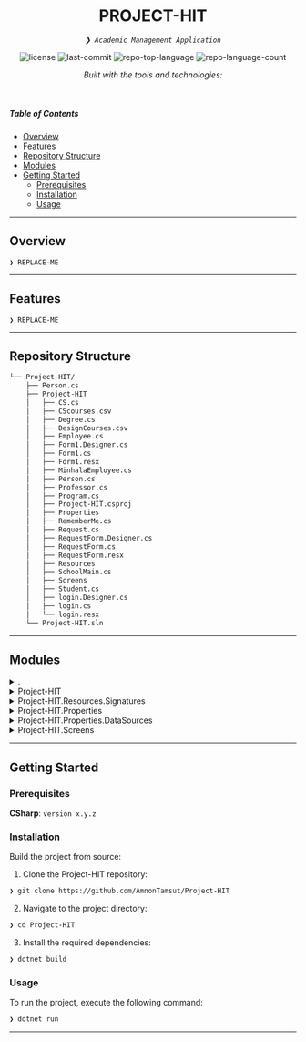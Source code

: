 <p align="center">
</p>
<p align="center">
    <h1 align="center">PROJECT-HIT</h1>
</p>
<p align="center">
    <em><code>❯ Academic Management Application</code></em>
</p>
<p align="center">
	<img src="https://img.shields.io/github/license/AmnonTamsut/Project-HIT?style=flat&logo=opensourceinitiative&logoColor=white&color=0080ff" alt="license">
	<img src="https://img.shields.io/github/last-commit/AmnonTamsut/Project-HIT?style=flat&logo=git&logoColor=white&color=0080ff" alt="last-commit">
	<img src="https://img.shields.io/github/languages/top/AmnonTamsut/Project-HIT?style=flat&color=0080ff" alt="repo-top-language">
	<img src="https://img.shields.io/github/languages/count/AmnonTamsut/Project-HIT?style=flat&color=0080ff" alt="repo-language-count">
</p>
<p align="center">
		<em>Built with the tools and technologies:</em>
</p>
<p align="center">
	</p>

<br>

#####  Table of Contents

- [ Overview](#-overview)
- [ Features](#-features)
- [ Repository Structure](#-repository-structure)
- [ Modules](#-modules)
- [ Getting Started](#-getting-started)
    - [ Prerequisites](#-prerequisites)
    - [ Installation](#-installation)
    - [ Usage](#-usage)

---

##  Overview

<code>❯ REPLACE-ME</code>

---

##  Features

<code>❯ REPLACE-ME</code>

---

##  Repository Structure

```sh
└── Project-HIT/
    ├── Person.cs
    ├── Project-HIT
    │   ├── CS.cs
    │   ├── CScourses.csv
    │   ├── Degree.cs
    │   ├── DesignCourses.csv
    │   ├── Employee.cs
    │   ├── Form1.Designer.cs
    │   ├── Form1.cs
    │   ├── Form1.resx
    │   ├── MinhalaEmployee.cs
    │   ├── Person.cs
    │   ├── Professor.cs
    │   ├── Program.cs
    │   ├── Project-HIT.csproj
    │   ├── Properties
    │   ├── RememberMe.cs
    │   ├── Request.cs
    │   ├── RequestForm.Designer.cs
    │   ├── RequestForm.cs
    │   ├── RequestForm.resx
    │   ├── Resources
    │   ├── SchoolMain.cs
    │   ├── Screens
    │   ├── Student.cs
    │   ├── login.Designer.cs
    │   ├── login.cs
    │   └── login.resx
    └── Project-HIT.sln
```

---

##  Modules

<details closed><summary>.</summary>

| File | Summary |
| --- | --- |
| [Person.cs](https://github.com/AmnonTamsut/Project-HIT/blob/main/Person.cs) | <code>❯ REPLACE-ME</code> |
| [Project-HIT.sln](https://github.com/AmnonTamsut/Project-HIT/blob/main/Project-HIT.sln) | <code>❯ REPLACE-ME</code> |

</details>

<details closed><summary>Project-HIT</summary>

| File | Summary |
| --- | --- |
| [Project-HIT.csproj](https://github.com/AmnonTamsut/Project-HIT/blob/main/Project-HIT/Project-HIT.csproj) | <code>❯ REPLACE-ME</code> |
| [Form1.resx](https://github.com/AmnonTamsut/Project-HIT/blob/main/Project-HIT/Form1.resx) | <code>❯ REPLACE-ME</code> |
| [Form1.Designer.cs](https://github.com/AmnonTamsut/Project-HIT/blob/main/Project-HIT/Form1.Designer.cs) | <code>❯ REPLACE-ME</code> |
| [Professor.cs](https://github.com/AmnonTamsut/Project-HIT/blob/main/Project-HIT/Professor.cs) | <code>❯ REPLACE-ME</code> |
| [Student.cs](https://github.com/AmnonTamsut/Project-HIT/blob/main/Project-HIT/Student.cs) | <code>❯ REPLACE-ME</code> |
| [Person.cs](https://github.com/AmnonTamsut/Project-HIT/blob/main/Project-HIT/Person.cs) | <code>❯ REPLACE-ME</code> |
| [login.cs](https://github.com/AmnonTamsut/Project-HIT/blob/main/Project-HIT/login.cs) | <code>❯ REPLACE-ME</code> |
| [Degree.cs](https://github.com/AmnonTamsut/Project-HIT/blob/main/Project-HIT/Degree.cs) | <code>❯ REPLACE-ME</code> |
| [RequestForm.Designer.cs](https://github.com/AmnonTamsut/Project-HIT/blob/main/Project-HIT/RequestForm.Designer.cs) | <code>❯ REPLACE-ME</code> |
| [MinhalaEmployee.cs](https://github.com/AmnonTamsut/Project-HIT/blob/main/Project-HIT/MinhalaEmployee.cs) | <code>❯ REPLACE-ME</code> |
| [Employee.cs](https://github.com/AmnonTamsut/Project-HIT/blob/main/Project-HIT/Employee.cs) | <code>❯ REPLACE-ME</code> |
| [Request.cs](https://github.com/AmnonTamsut/Project-HIT/blob/main/Project-HIT/Request.cs) | <code>❯ REPLACE-ME</code> |
| [login.Designer.cs](https://github.com/AmnonTamsut/Project-HIT/blob/main/Project-HIT/login.Designer.cs) | <code>❯ REPLACE-ME</code> |
| [login.resx](https://github.com/AmnonTamsut/Project-HIT/blob/main/Project-HIT/login.resx) | <code>❯ REPLACE-ME</code> |
| [Program.cs](https://github.com/AmnonTamsut/Project-HIT/blob/main/Project-HIT/Program.cs) | <code>❯ REPLACE-ME</code> |
| [RequestForm.cs](https://github.com/AmnonTamsut/Project-HIT/blob/main/Project-HIT/RequestForm.cs) | <code>❯ REPLACE-ME</code> |
| [RequestForm.resx](https://github.com/AmnonTamsut/Project-HIT/blob/main/Project-HIT/RequestForm.resx) | <code>❯ REPLACE-ME</code> |
| [Form1.cs](https://github.com/AmnonTamsut/Project-HIT/blob/main/Project-HIT/Form1.cs) | <code>❯ REPLACE-ME</code> |
| [SchoolMain.cs](https://github.com/AmnonTamsut/Project-HIT/blob/main/Project-HIT/SchoolMain.cs) | <code>❯ REPLACE-ME</code> |
| [CS.cs](https://github.com/AmnonTamsut/Project-HIT/blob/main/Project-HIT/CS.cs) | <code>❯ REPLACE-ME</code> |
| [RememberMe.cs](https://github.com/AmnonTamsut/Project-HIT/blob/main/Project-HIT/RememberMe.cs) | <code>❯ REPLACE-ME</code> |

</details>

<details closed><summary>Project-HIT.Resources.Signatures</summary>

| File | Summary |
| --- | --- |
| [1.bmp234432](https://github.com/AmnonTamsut/Project-HIT/blob/main/Project-HIT/Resources/Signatures/1.bmp234432) | <code>❯ REPLACE-ME</code> |
| [1.bmp233905](https://github.com/AmnonTamsut/Project-HIT/blob/main/Project-HIT/Resources/Signatures/1.bmp233905) | <code>❯ REPLACE-ME</code> |

</details>

<details closed><summary>Project-HIT.Properties</summary>

| File | Summary |
| --- | --- |
| [Resources.resx](https://github.com/AmnonTamsut/Project-HIT/blob/main/Project-HIT/Properties/Resources.resx) | <code>❯ REPLACE-ME</code> |
| [Resources.Designer.cs](https://github.com/AmnonTamsut/Project-HIT/blob/main/Project-HIT/Properties/Resources.Designer.cs) | <code>❯ REPLACE-ME</code> |

</details>

<details closed><summary>Project-HIT.Properties.DataSources</summary>

| File | Summary |
| --- | --- |
| [SchoolMain.datasource](https://github.com/AmnonTamsut/Project-HIT/blob/main/Project-HIT/Properties/DataSources/SchoolMain.datasource) | <code>❯ REPLACE-ME</code> |

</details>

<details closed><summary>Project-HIT.Screens</summary>

| File | Summary |
| --- | --- |
| [NewStudentForm.cs](https://github.com/AmnonTamsut/Project-HIT/blob/main/Project-HIT/Screens/NewStudentForm.cs) | <code>❯ REPLACE-ME</code> |
| [StudentManageForm.Designer.cs](https://github.com/AmnonTamsut/Project-HIT/blob/main/Project-HIT/Screens/StudentManageForm.Designer.cs) | <code>❯ REPLACE-ME</code> |
| [NewMinhalaForm.cs](https://github.com/AmnonTamsut/Project-HIT/blob/main/Project-HIT/Screens/NewMinhalaForm.cs) | <code>❯ REPLACE-ME</code> |
| [NewProfessorForm.Designer.cs](https://github.com/AmnonTamsut/Project-HIT/blob/main/Project-HIT/Screens/NewProfessorForm.Designer.cs) | <code>❯ REPLACE-ME</code> |
| [NewStudentForm.resx](https://github.com/AmnonTamsut/Project-HIT/blob/main/Project-HIT/Screens/NewStudentForm.resx) | <code>❯ REPLACE-ME</code> |
| [Signature.resx](https://github.com/AmnonTamsut/Project-HIT/blob/main/Project-HIT/Screens/Signature.resx) | <code>❯ REPLACE-ME</code> |
| [ProfessorForm.cs](https://github.com/AmnonTamsut/Project-HIT/blob/main/Project-HIT/Screens/ProfessorForm.cs) | <code>❯ REPLACE-ME</code> |
| [StudentManageForm.resx](https://github.com/AmnonTamsut/Project-HIT/blob/main/Project-HIT/Screens/StudentManageForm.resx) | <code>❯ REPLACE-ME</code> |
| [StudentManageForm.cs](https://github.com/AmnonTamsut/Project-HIT/blob/main/Project-HIT/Screens/StudentManageForm.cs) | <code>❯ REPLACE-ME</code> |
| [ProfessorForm.Designer.cs](https://github.com/AmnonTamsut/Project-HIT/blob/main/Project-HIT/Screens/ProfessorForm.Designer.cs) | <code>❯ REPLACE-ME</code> |
| [StudentForm.resx](https://github.com/AmnonTamsut/Project-HIT/blob/main/Project-HIT/Screens/StudentForm.resx) | <code>❯ REPLACE-ME</code> |
| [ProfessorForm.resx](https://github.com/AmnonTamsut/Project-HIT/blob/main/Project-HIT/Screens/ProfessorForm.resx) | <code>❯ REPLACE-ME</code> |
| [ManageEmplyeesForm.Designer.cs](https://github.com/AmnonTamsut/Project-HIT/blob/main/Project-HIT/Screens/ManageEmplyeesForm.Designer.cs) | <code>❯ REPLACE-ME</code> |
| [NewMinhalaForm.resx](https://github.com/AmnonTamsut/Project-HIT/blob/main/Project-HIT/Screens/NewMinhalaForm.resx) | <code>❯ REPLACE-ME</code> |
| [NewStudentForm.Designer.cs](https://github.com/AmnonTamsut/Project-HIT/blob/main/Project-HIT/Screens/NewStudentForm.Designer.cs) | <code>❯ REPLACE-ME</code> |
| [NewProfessorForm.cs](https://github.com/AmnonTamsut/Project-HIT/blob/main/Project-HIT/Screens/NewProfessorForm.cs) | <code>❯ REPLACE-ME</code> |
| [MinhalaForm.resx](https://github.com/AmnonTamsut/Project-HIT/blob/main/Project-HIT/Screens/MinhalaForm.resx) | <code>❯ REPLACE-ME</code> |
| [StudentForm.cs](https://github.com/AmnonTamsut/Project-HIT/blob/main/Project-HIT/Screens/StudentForm.cs) | <code>❯ REPLACE-ME</code> |
| [MinhalaForm.cs](https://github.com/AmnonTamsut/Project-HIT/blob/main/Project-HIT/Screens/MinhalaForm.cs) | <code>❯ REPLACE-ME</code> |
| [Signature.Designer.cs](https://github.com/AmnonTamsut/Project-HIT/blob/main/Project-HIT/Screens/Signature.Designer.cs) | <code>❯ REPLACE-ME</code> |
| [MinhalaForm.Designer.cs](https://github.com/AmnonTamsut/Project-HIT/blob/main/Project-HIT/Screens/MinhalaForm.Designer.cs) | <code>❯ REPLACE-ME</code> |
| [Signature.cs](https://github.com/AmnonTamsut/Project-HIT/blob/main/Project-HIT/Screens/Signature.cs) | <code>❯ REPLACE-ME</code> |
| [NewProfessorForm.resx](https://github.com/AmnonTamsut/Project-HIT/blob/main/Project-HIT/Screens/NewProfessorForm.resx) | <code>❯ REPLACE-ME</code> |
| [ManageEmplyeesForm.cs](https://github.com/AmnonTamsut/Project-HIT/blob/main/Project-HIT/Screens/ManageEmplyeesForm.cs) | <code>❯ REPLACE-ME</code> |
| [ManageEmplyeesForm.resx](https://github.com/AmnonTamsut/Project-HIT/blob/main/Project-HIT/Screens/ManageEmplyeesForm.resx) | <code>❯ REPLACE-ME</code> |
| [NewMinhalaForm.Designer.cs](https://github.com/AmnonTamsut/Project-HIT/blob/main/Project-HIT/Screens/NewMinhalaForm.Designer.cs) | <code>❯ REPLACE-ME</code> |
| [StudentForm.Designer.cs](https://github.com/AmnonTamsut/Project-HIT/blob/main/Project-HIT/Screens/StudentForm.Designer.cs) | <code>❯ REPLACE-ME</code> |

</details>

---

##  Getting Started

###  Prerequisites

**CSharp**: `version x.y.z`

###  Installation

Build the project from source:

1. Clone the Project-HIT repository:
```sh
❯ git clone https://github.com/AmnonTamsut/Project-HIT
```

2. Navigate to the project directory:
```sh
❯ cd Project-HIT
```

3. Install the required dependencies:
```sh
❯ dotnet build
```

###  Usage

To run the project, execute the following command:

```sh
❯ dotnet run
```


---
